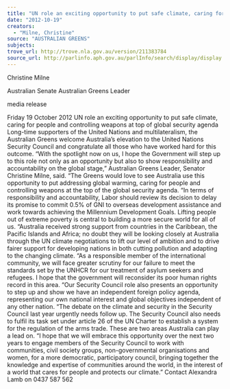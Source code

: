 ```yaml
---
title: "UN role an exciting opportunity to put safe climate, caring for people and controlling weapons at top of global security agenda"
date: "2012-10-19"
creators:
  - "Milne, Christine"
source: "AUSTRALIAN GREENS"
subjects:
trove_url: http://trove.nla.gov.au/version/211383784
source_url: http://parlinfo.aph.gov.au/parlInfo/search/display/display.w3p;query=Id%3A%22media/pressrel/1994736%22
---
```


 

 

   Christine Milne 

 Australian Senate  Australian Greens Leader 

 media release

  Friday 19 October 2012  UN role an exciting opportunity to put safe climate, caring for people and controlling weapons at top of global security agenda  Long-time supporters of the United Nations and multilateralism, the Australian Greens welcome Australia’s elevation to the United Nations Security Council and congratulate all those who have worked hard for this outcome.  “With the spotlight now on us, I hope the Government will step up to this role not only as an opportunity but also to show responsibility and accountability on the global stage,” Australian Greens Leader, Senator Christine Milne, said.  “The Greens would love to see Australia use this opportunity to put addressing global warming, caring for people and controlling weapons at the top of the global security agenda.  “In terms of responsibility and accountability, Labor should review its decision to delay its promise to commit 0.5% of GNI to overseas development assistance and work towards achieving the Millennium Development Goals. Lifting people out of extreme poverty is central to building a more secure world for all of us.  “Australia received strong support from countries in the Caribbean, the Pacific Islands and Africa; no doubt they will be looking closely at Australia through the UN climate negotiations to lift our level of ambition and to drive fairer support for developing nations in both cutting pollution and adapting to the changing climate.  “As a responsible member of the international community, we will face greater scrutiny for our failure to meet the standards set by the UNHCR for our treatment of asylum seekers and refugees. I hope that the government will reconsider its poor human rights record in this area.  “Our Security Council role also presents an opportunity to step up and show we have an independent foreign policy agenda, representing our own national interest and global objectives independent of any other nation.  “The debate on the climate and security in the Security Council last year urgently needs follow up. The Security Council also needs to fulfil its task set under article 26 of the UN Charter to establish a system for the regulation of the arms trade. These are two areas Australia can play a lead on.  “I hope that we will embrace this opportunity over the next two years to engage members of the Security Council to work with communities, civil society groups, non-governmental organisations and women, for a more democratic, participatory council, bringing together the knowledge and expertise of communities around the world, in the interest of a world that cares for people and protects our climate.”  Contact Alexandra Lamb on 0437 587 562 

